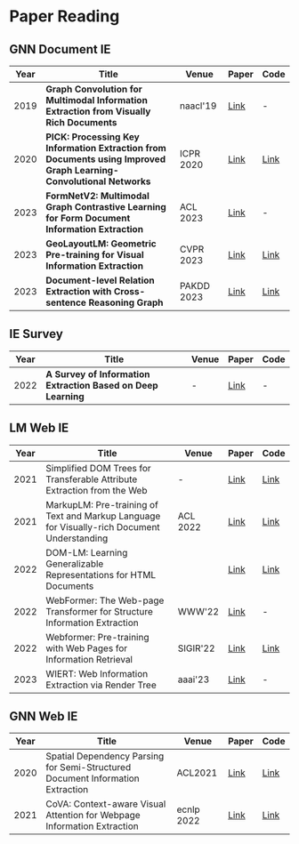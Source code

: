 # Paper Reading

## GNN Document IE

| Year | Title                                                        | Venue      | Paper                                                        | Code                                                         |
| ---- | ------------------------------------------------------------ | ---------- | ------------------------------------------------------------ | ------------------------------------------------------------ |
| 2019 | **Graph Convolution for Multimodal Information Extraction from Visually Rich Documents** | naacl'19   | [Link](https://arxiv.org/abs/1903.11279)                     | -                                                            |
| 2020 | **PICK: Processing Key Information Extraction from Documents using Improved Graph Learning-Convolutional Networks** | ICPR 2020  | [Link](https://arxiv.org/pdf/2004.07464.pdf)                 | [Link](https://github.com/wenwenyu/PICK-pytorch)             |
| 2023 | **FormNetV2: Multimodal Graph Contrastive Learning for Form Document Information Extraction** | ACL 2023   | [Link](https://arxiv.org/pdf/2305.02549.pdf)                 | -                                                            |
| 2023 | **GeoLayoutLM: Geometric Pre-training for Visual Information Extraction** | CVPR  2023 | [Link](https://openaccess.thecvf.com/content/CVPR2023/papers/Luo_GeoLayoutLM_Geometric_Pre-Training_for_Visual_Information_Extraction_CVPR_2023_paper.pdf) | [Link](https://github.com/AlibabaResearch/AdvancedLiterateMachinery/tree/main/DocumentUnderstanding/GeoLayoutLM) |
| 2023 | **Document-level Relation Extraction with Cross-sentence Reasoning Graph** | PAKDD 2023 | [Link](https://arxiv.org/pdf/2303.03912.pdf)                 | [Link](https://github.com/UESTC-LHF/GRACR)                   |



## IE Survey

| Year | Title                                                        | Venue | Paper                                                        | Code |
| ---- | ------------------------------------------------------------ | ----- | ------------------------------------------------------------ | ---- |
| 2022 | **A Survey of Information Extraction Based on Deep Learning** | -     | [Link](https://openaccess.thecvf.com/content/CVPR2023/papers/Luo_GeoLayoutLM_Geometric_Pre-Training_for_Visual_Information_Extraction_CVPR_2023_paper.pdf) | -    |



## LM Web IE

| Year | Title                                                        | Venue    | Paper                                                        | Code                                                         |
| ---- | ------------------------------------------------------------ | -------- | ------------------------------------------------------------ | ------------------------------------------------------------ |
| 2021 | Simplified DOM Trees for Transferable Attribute Extraction from the Web | -        | [Link](https://arxiv.org/pdf/2101.02415.pdf)                 | [Link](https://github.com/google-research/google-research/tree/master/simpdom) |
| 2021 | MarkupLM: Pre-training of Text and Markup Language for Visually-rich Document Understanding | ACL 2022 | [Link](https://arxiv.org/pdf/2110.08518.pdf)                 | [Link](https://github.com/microsoft/unilm/tree/master/markuplm) |
| 2022 | DOM-LM: Learning Generalizable Representations for HTML Documents |          | [Link](https://arxiv.org/pdf/2201.10608.pdf)                 | [Link](https://github.com/Misterion777/DOM-LM/tree/main)     |
| 2022 | WebFormer: The Web-page Transformer for Structure Information Extraction | WWW'22   | [Link](https://arxiv.org/pdf/2202.00217.pdf)                 | -                                                            |
| 2022 | Webformer: Pre-training with Web Pages for Information Retrieval | SIGIR'22 | [Link](http://zhengyima.com/my/papers/webformer.pdf)         | [Link](https://github.com/xrr233/Webformer)                  |
| 2023 | WIERT: Web Information Extraction via Render Tree            | aaai'23  | [Link](https://ojs.aaai.org/index.php/AAAI/article/download/26546/26318) | -                                                            |



## GNN Web IE

| Year | Title                                                        | Venue      | Paper                                        | Code                                                         |
| ---- | ------------------------------------------------------------ | ---------- | -------------------------------------------- | ------------------------------------------------------------ |
| 2020 | Spatial Dependency Parsing for Semi-Structured Document Information Extraction | ACL2021    | [Link](https://arxiv.org/pdf/2005.00642.pdf) | [Link](https://github.com/clovaai/spade/tree/master)         |
| 2021 | CoVA: Context-aware Visual Attention for Webpage Information Extraction | ecnlp 2022 | [Link](https://arxiv.org/pdf/2110.12320.pdf) | [Link](https://github.com/kevalmorabia97/CoVA-Web-Object-Detection) |

